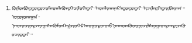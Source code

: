 <h1 align='center'></h1>
<h2 align='center'></h2>
<p align='center'></p>
<ol>
  <li>
    <p>ᠬᠦᠮᠦᠨᠪᠦᠷᠲᠥᠷᠥᠵᠦᠮᠡᠨᠳᠡᠯᠡᠬᠦᠡᠷᠬᠡᠴᠢᠯᠥᠭᠡᠲᠡᠢ᠂ᠠᠳᠠᠯᠢᠬᠠᠨᠨᠡᠷ᠎ᠡᠲᠥᠷᠥᠲᠡᠢ᠂ᠢᠵᠢᠯᠡᠷᠬᠡᠲᠡᠢᠪᠠᠢᠠᠭ᠃ᠣᠶᠤᠨᠤᠬᠠᠭᠠᠨ᠂ᠨᠠᠨᠳᠢᠨᠴᠢᠨᠠᠷᠵᠠᠶᠠᠭᠠᠰᠠᠨᠬᠦᠮᠦᠨᠬᠡᠭᠴᠢᠥᠭᠡᠷ᠎ᠡᠬᠣᠭᠣᠷᠣᠨᠳᠣ᠎ᠨᠠᠬᠠᠨᠳᠡᠭᠦᠦᠢᠨᠦᠵᠢᠯᠰᠠᠨᠠᠭᠠᠥᠠᠷᠬᠠᠷᠢᠴᠠᠬᠥᠤᠴᠢᠷᠲᠠᠢ᠃</p>
  </li>
</ol>